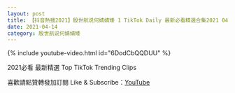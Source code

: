 ```yaml
---
layout: post
title: 【抖音熱搜2021】殷世航说何婧婧矮 1 TikTok Daily 最新必看精選合集2021 04 14
date: 2021-04-14
category: 殷世航说何婧婧矮
---
```


{% include youtube-video.html id="6DodCbQQDUU" %}

2021必看 最新精選 Top TikTok Trending Clips

喜歡請點贊轉發加訂閱 Like & Subscribe：[YouTube](https://www.youtube.com/channel/UCAoR7VcanIPd04uEq_GIylA/videos)

